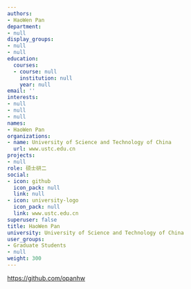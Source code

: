 ```yaml
---
authors:
- HaoWen Pan
department:
- null
display_groups:
- null
- null
education:
  courses:
  - course: null
    institution: null
    year: null
email: ''
interests:
- null
- null
- null
names:
- HaoWen Pan
organizations:
- name: University of Science and Technology of China
  url: www.ustc.edu.cn
projects:
- null
role: 硕士研二
social:
- icon: github
  icon_pack: null
  link: null
- icon: university-logo
  icon_pack: null
  link: www.ustc.edu.cn
superuser: false
title: HaoWen Pan
university: University of Science and Technology of China
user_groups:
- Graduate Students
- null
weight: 300
---
```


https://github.com/opanhw
